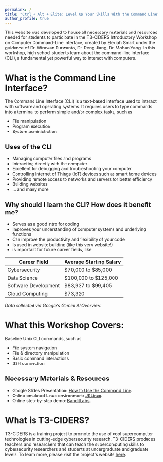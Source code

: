 ```yaml
---
permalink: /
title: "Ctrl + Alt + Elite: Level Up Your Skills With the Command Line"
author_profile: true
---
```


This website was developed to house all necessary materials and resources needed for students to participate in the T3-CIDERS Introductory Workshop on Computer Command-Line Interface, created by Elexiah Smart under the guidance of Dr. Wirawan Purwanto, Dr. Peng Jiang, Dr. Mohan Yang. In this workshop, high school students learn about the command-line interface (CLI), a fundamental yet powerful way to interact with computers. 


What is the Command Line Interface?
======
The Command Line Interface (CLI) is a text-based interface used to interact with software and operating systems. It requires users to type commands into a terminal to perform simple and/or complex tasks, such as 
* File manipulation
* Program execution
* System administration


Uses of the CLI
------
* Managing computer files and programs
* Interacting directly with the computer
* Excellent for debugging and troubleshooting your computer
* Controlling Internet of Things (IoT) devices such as smart home devices
* Providing remote access to networks and servers for better efficiency
* Building websites
* … and many more!


Why should I learn the CLI? How does it benefit me?
------
* Serves as a good intro for coding
* Improves your understanding of computer systems and underlying functions
* Can improve the productivity and flexibility of your code
* Is used in website building (like this very website!)
* is important for future career fields, like

 Career Field | Average Starting Salary 
 ------------ | ----------------------- 
 Cybersecurity | $70,000 to $85,000 
 Data Science | $100,000 to $125,000 
 Software Development | $83,937 to $99,405 
 Cloud Computing | $73,320 

*Data collected via Google’s Gemini AI Overview.*


What this Workshop Covers:
======
Baseline Unix CLI commands, such as
* File system navigation
* File & directory manipulation
* Basic command interactions
* SSH connection


Necessary Materials & Resources
------
* Google Slides Presentation: [How to Use the Command Line](https://docs.google.com/presentation/d/17vu6vvsbNUQ65irCu921e1luyEiU92aWmMy_3Yjzrxc/edit?usp=sharing).
* Online emulated Linux environment: [JSLinux](https://bellard.org/jslinux/).
* Online step-by-step demo: [BanditLabs](https://overthewire.org/wargames/bandit/).


What is T3-CIDERS?
======
T3-CIDERS is a training project to promote the use of cool supercomputer technologies in cutting-edge cybersecurity research. T3-CIDERS produces teachers and researchers that can teach the supercomputing skills to cybersecurity researchers and students at undergraduate and graduate levels.
To learn more, please visit the project's website [here](https://sites.wp.odu.edu/t3-ciders/).

